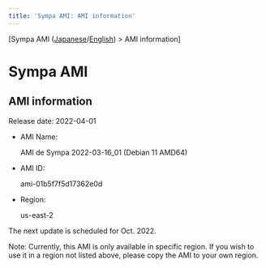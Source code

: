 ```yaml
---
title: 'Sympa AMI: AMI information'
---
```


\[Sympa AMI ([Japanese](./)/[English](./en.md)) &gt; AMI information\]


Sympa AMI
=========

AMI information
---------------

Release date: 2022-04-01

  * AMI Name:

    AMI de Sympa 2022-03-16_01 (Debian 11 AMD64)

  * AMI ID:

    ami-01b5f7f5d17362e0d

  * Region:

    us-east-2


The next update is scheduled for Oct. 2022.

Note:
Currently, this AMI is only available in specific region. If you wish to use it in a region not listed above, please copy the AMI to your own region.

